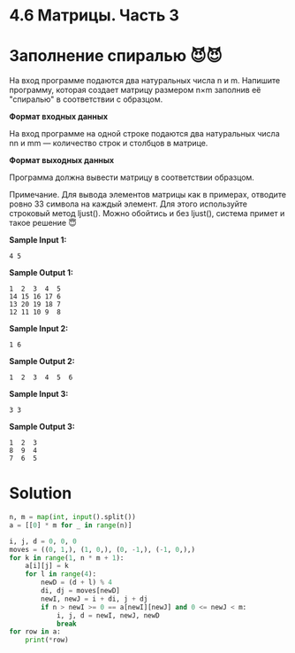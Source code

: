 # 4.6 Матрицы. Часть 3

# Заполнение спиралью 😈😈

На вход программе подаются два натуральных числа n и m. Напишите программу, которая создает матрицу размером n×m
заполнив её "спиралью" в соответствии с образцом.

**Формат входных данных**

На вход программе на одной строке подаются два натуральных числа nn и mm — количество строк и столбцов в матрице.

**Формат выходных данных**

Программа должна вывести матрицу в соответствии образцом.

Примечание. Для вывода элементов матрицы как в примерах, отводите ровно 33 символа на каждый элемент. Для этого
используйте строковый метод ljust(). Можно обойтись и без ljust(), система примет и такое решение 😇

**Sample Input 1:**

```
4 5
```

**Sample Output 1:**

```
1  2  3  4  5
14 15 16 17 6
13 20 19 18 7
12 11 10 9  8
```

**Sample Input 2:**

```
1 6
```

**Sample Output 2:**

```
1  2  3  4  5  6
```

**Sample Input 3:**

```
3 3
```

**Sample Output 3:**

```
1  2  3
8  9  4
7  6  5
```

# Solution

```python
n, m = map(int, input().split())
a = [[0] * m for _ in range(n)]

i, j, d = 0, 0, 0
moves = ((0, 1,), (1, 0,), (0, -1,), (-1, 0,),)
for k in range(1, n * m + 1):
    a[i][j] = k
    for l in range(4):
        newD = (d + l) % 4
        di, dj = moves[newD]
        newI, newJ = i + di, j + dj
        if n > newI >= 0 == a[newI][newJ] and 0 <= newJ < m:
            i, j, d = newI, newJ, newD
            break
for row in a:
    print(*row)
```